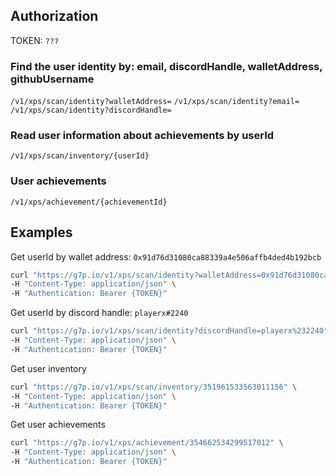## Authorization
TOKEN: `???`

### Find the user identity by: email, discordHandle, walletAddress, githubUsername
`/v1/xps/scan/identity?walletAddress=`
`/v1/xps/scan/identity?email=`
`/v1/xps/scan/identity?discordHandle=`

### Read user information about achievements by userId
`/v1/xps/scan/inventory/{userId}`

### User achievements
`/v1/xps/achievement/{achievementId}`



## Examples
Get userId by wallet address: `0x91d76d31080ca88339a4e506affb4ded4b192bcb`
```bash
curl "https://g7p.io/v1/xps/scan/identity?walletAddress=0x91d76d31080ca88339a4e506affb4ded4b192bcb" \
-H "Content-Type: application/json" \
-H "Authentication: Bearer {TOKEN}"
```

Get userId by discord handle: `playerx#2240`
```bash
curl "https://g7p.io/v1/xps/scan/identity?discordHandle=playerx%232240" \
-H "Content-Type: application/json" \
-H "Authentication: Bearer {TOKEN}"
```

Get user inventory
```bash
curl "https://g7p.io/v1/xps/scan/inventory/351961533563011156" \
-H "Content-Type: application/json" \
-H "Authentication: Bearer {TOKEN}"
```

Get user achievements
```bash
curl "https://g7p.io/v1/xps/achievement/354662534299517012" \
-H "Content-Type: application/json" \
-H "Authentication: Bearer {TOKEN}"
```
